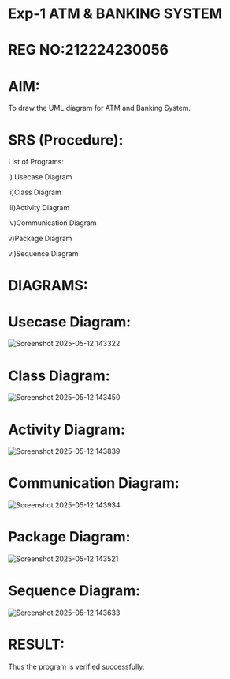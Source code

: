# Exp-1 ATM & BANKING SYSTEM
# REG NO:212224230056

# AIM:
To draw the UML diagram for ATM and Banking System.

# SRS (Procedure):

List of Programs:

i) Usecase Diagram

ii)Class Diagram

iii)Activity Diagram

iv)Communication Diagram

v)Package Diagram

vi)Sequence Diagram


# DIAGRAMS:

# Usecase Diagram:

![Screenshot 2025-05-12 143322](https://github.com/user-attachments/assets/298c13f1-3c14-4158-814c-eadda52eb96e)


# Class Diagram:

![Screenshot 2025-05-12 143450](https://github.com/user-attachments/assets/c5438631-1a03-4c9d-996c-749da63b9bf0)


# Activity Diagram:

![Screenshot 2025-05-12 143839](https://github.com/user-attachments/assets/a397db9c-429c-4ef1-9d54-5e8f7595b0f9)


# Communication Diagram:

![Screenshot 2025-05-12 143934](https://github.com/user-attachments/assets/a49d5af6-201f-4daa-8b74-6cc2ea652b5c)


# Package Diagram:

![Screenshot 2025-05-12 143521](https://github.com/user-attachments/assets/e4ad4d58-c768-44d1-8432-ce793c215465)

# Sequence Diagram:

![Screenshot 2025-05-12 143633](https://github.com/user-attachments/assets/299c7af9-0447-435b-a3ef-b869b72068c8)


# RESULT:

Thus the program is verified successfully.
